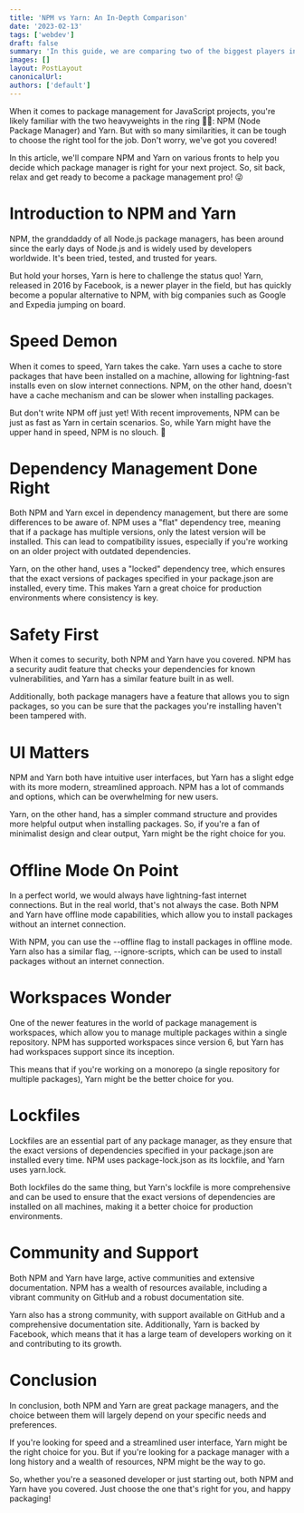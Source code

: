 ```yaml
---
title: 'NPM vs Yarn: An In-Depth Comparison'
date: '2023-02-13'
tags: ['webdev']
draft: false
summary: 'In this guide, we are comparing two of the biggest players in the world of JavaScript package management: NPM and Yarn. NPM, the default package manager for Node.js, has a large repository of packages and a simple UI. Meanwhile, Yarn offers faster performance, improved security, and a more user-friendly interface. Yarn also has offline installation and workspaces support. Get all the information you need to choose between NPM and Yarn in this comprehensive comparison guide.'
images: []
layout: PostLayout
canonicalUrl:
authors: ['default']
---
```


When it comes to package management for JavaScript projects, you're likely familiar with the two heavyweights in the ring 💪🏻: NPM (Node Package Manager) and Yarn. But with so many similarities, it can be tough to choose the right tool for the job. Don't worry, we've got you covered!

In this article, we'll compare NPM and Yarn on various fronts to help you decide which package manager is right for your next project. So, sit back, relax and get ready to become a package management pro! 😜

# Introduction to NPM and Yarn

NPM, the granddaddy of all Node.js package managers, has been around since the early days of Node.js and is widely used by developers worldwide. It's been tried, tested, and trusted for years.

But hold your horses, Yarn is here to challenge the status quo! Yarn, released in 2016 by Facebook, is a newer player in the field, but has quickly become a popular alternative to NPM, with big companies such as Google and Expedia jumping on board.

# Speed Demon

When it comes to speed, Yarn takes the cake. Yarn uses a cache to store packages that have been installed on a machine, allowing for lightning-fast installs even on slow internet connections. NPM, on the other hand, doesn't have a cache mechanism and can be slower when installing packages.

But don't write NPM off just yet! With recent improvements, NPM can be just as fast as Yarn in certain scenarios. So, while Yarn might have the upper hand in speed, NPM is no slouch. 💪

# Dependency Management Done Right

Both NPM and Yarn excel in dependency management, but there are some differences to be aware of. NPM uses a "flat" dependency tree, meaning that if a package has multiple versions, only the latest version will be installed. This can lead to compatibility issues, especially if you're working on an older project with outdated dependencies.

Yarn, on the other hand, uses a "locked" dependency tree, which ensures that the exact versions of packages specified in your package.json are installed, every time. This makes Yarn a great choice for production environments where consistency is key.

# Safety First

When it comes to security, both NPM and Yarn have you covered. NPM has a security audit feature that checks your dependencies for known vulnerabilities, and Yarn has a similar feature built in as well.

Additionally, both package managers have a feature that allows you to sign packages, so you can be sure that the packages you're installing haven't been tampered with.

# UI Matters

NPM and Yarn both have intuitive user interfaces, but Yarn has a slight edge with its more modern, streamlined approach. NPM has a lot of commands and options, which can be overwhelming for new users.

Yarn, on the other hand, has a simpler command structure and provides more helpful output when installing packages. So, if you're a fan of minimalist design and clear output, Yarn might be the right choice for you.

# Offline Mode On Point

In a perfect world, we would always have lightning-fast internet connections. But in the real world, that's not always the case. Both NPM and Yarn have offline mode capabilities, which allow you to install packages without an internet connection.

With NPM, you can use the --offline flag to install packages in offline mode. Yarn also has a similar flag, --ignore-scripts, which can be used to install packages without an internet connection.

# Workspaces Wonder

One of the newer features in the world of package management is workspaces, which allow you to manage multiple packages within a single repository. NPM has supported workspaces since version 6, but Yarn has had workspaces support since its inception.

This means that if you're working on a monorepo (a single repository for multiple packages), Yarn might be the better choice for you.

# Lockfiles

Lockfiles are an essential part of any package manager, as they ensure that the exact versions of dependencies specified in your package.json are installed every time. NPM uses package-lock.json as its lockfile, and Yarn uses yarn.lock.

Both lockfiles do the same thing, but Yarn's lockfile is more comprehensive and can be used to ensure that the exact versions of dependencies are installed on all machines, making it a better choice for production environments.

# Community and Support

Both NPM and Yarn have large, active communities and extensive documentation. NPM has a wealth of resources available, including a vibrant community on GitHub and a robust documentation site.

Yarn also has a strong community, with support available on GitHub and a comprehensive documentation site. Additionally, Yarn is backed by Facebook, which means that it has a large team of developers working on it and contributing to its growth.

# Conclusion

In conclusion, both NPM and Yarn are great package managers, and the choice between them will largely depend on your specific needs and preferences.

If you're looking for speed and a streamlined user interface, Yarn might be the right choice for you. But if you're looking for a package manager with a long history and a wealth of resources, NPM might be the way to go.

So, whether you're a seasoned developer or just starting out, both NPM and Yarn have you covered. Just choose the one that's right for you, and happy packaging!
